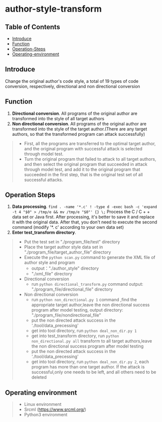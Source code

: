 # author-style-transform
## Table of Contents

- [Introduce](#introduce)
- [Function](#function)
- [Operation-Steps](#operation-steps)
- [Operating-environment](#operating-environment)

## Introduce

Change the original author's code style, a total of 19 types of code conversion, respectively, directional and non directional conversion

## Function
1. **Directional conversion**. All programs of the original author are transformed into the style of all target authors
2. **Non directional conversion**. All programs of the original author are transformed into the style of the target author.(There are any target authors, so that the transformed program can attack successfully)  
  >	* First, all the programs are transferred to the optimal target author, and the original program with successful attack is selected through model test.
  >	* Turn the original program that failed to attack to all target authors, and then select the original program that succeeded in attack through model test, and add it to the original program that succeeded in the first step, that is the original test set of all successful attacks.

## Operation Steps
1. **Data processing**. `find . -name '*.c' ! -type d -exec bash -c 'expand -t 4 "$0" > /tmp/e && mv /tmp/e "$0"' {} \;` Process the C / C + + data set or Java first. After processing, it's better to save it and replace it with the original data. After that, you don't need to execute the second command (modify '*. c' according to your own data set)
2. **Enter test_transform directory**.
  >	* Put the test set in "./program_file/test" directory
  >	* Place the target author style data set in "./program_file/target_author_file” directory
  >	* Execute the `python scan.py` command to generate the XML file of author style and program
  >		* output："./author_style" directory
  >		* "./xml_file" directory
  >	* Directional conversion
  >		* run `python directional_transform.py` command
  >		output: "./program_file/directional_file" directory
  >	* Non directional conversion
  >	  * run `python non_directional.py 1` command ,find the appropriate target author,leave the non directional success program after model testing, output directory: "./program_file/nondirectional_file"
  >	  * put the non directed attack success in the './tool/data_precessing'
  >	  * get into tool directory, run `python deal_non_dir.py 1`
  >	  * get into test_transform directory, run `python non_directional.py all` transform to all target authors,leave the non directional success program after model testing
  >	  * put the non directed attack success in the './tool/data_precessing'
  >	  * get into tool directory, run `python deal_non_dir.py 2`, each program has more than one target author. If the attack is
successful,only one needs to be left, and all others need to be deleted

## Operating environment
> * Linux environment
> * Srcml (https://www.srcml.org/)
> * Python3 environment

